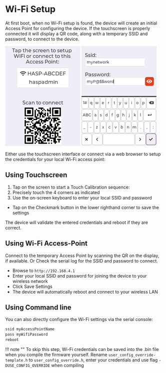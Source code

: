 <h1>Wi-Fi Setup</h1>

At first boot, when no Wi-Fi setup is found, the device will create an initial Access Point for configuring the device.
If the touchscreen is properly connected it will display a QR code, along with a temporary SSID and password, to connect to the device.

![](assets/images/hasp/oobe_setup.png)
![](assets/images/hasp/wifi_setup.png)

Either use the touchscreen interface or connect via a web browser to setup the credentials for your local Wi-Fi access point:

## Using Touchscreen

1. Tap on the screen to start a Touch Calibration sequence:
2. Precisely touch the 4 corners as indicated
3. Use the on-screen keyboard to enter your local SSID and password
  - Tap on the Checkmark button in the lower righthand corner to save the settings

The device will validate the entered credentials and reboot if they are correct.

## Using Wi-Fi Access-Point

Connect to the temporary Access Point by scanning the QR on the display, if available.
Or Check the serial log for the SSID and password to connect.

- Browse to `http://192.168.4.1`
- Enter your local SSID and password for joining the device to your wireless network
- Click Save Settings
- The device will automatically reboot and connect to your wireless LAN

## Using Command line

You can also directly configure the Wi-Fi settings via the serial console:

```bash
ssid myAccessPointName
pass myWifiPassword
reboot
```

!!! note ""
    To skip this step, Wi-Fi credentials can be saved into the .bin file when you compile the firmware yourself. Rename `user_config_override-template.h` to `user_config_override.h`, enter your credentials and use flag `-DUSE_CONFIG_OVERRIDE` when compiling

